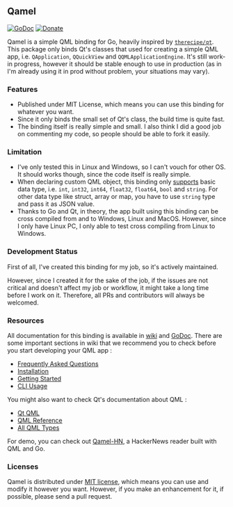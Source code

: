 Qamel
-----

[![GoDoc](https://godoc.org/github.com/RadhiFadlillah/qamel?status.png)](https://godoc.org/github.com/RadhiFadlillah/qamel)
[![Donate](https://img.shields.io/badge/donate-PayPal-green.svg)](https://www.paypal.me/RadhiFadlillah)

Qamel is a simple QML binding for Go, heavily inspired by [`therecipe/qt`](https://github.com/therecipe/qt). This package only binds Qt's classes that used for creating a simple QML app, i.e. `QApplication`, `QQuickView` and `QQMLApplicationEngine`. It's still work-in progress, however it should be stable enough to use in production (as in I'm already using it in prod without problem, your situations may vary).

### Features

- Published under MIT License, which means you can use this binding for whatever you want.
- Since it only binds the small set of Qt's class, the build time is quite fast.
- The binding itself is really simple and small. I also think I did a good job on commenting my code, so people should be able to fork it easily.

### Limitation

- I've only tested this in Linux and Windows, so I can't vouch for other OS. It should works though, since the code itself is really simple.
- When declaring custom QML object, this binding only [supports](https://github.com/RadhiFadlillah/qamel/wiki/QmlObject-Documentation) basic data type, i.e. `int`, `int32`, `int64`, `float32`, `float64`, `bool` and `string`. For other data type like struct, array or map, you have to use `string` type and pass it as JSON value.
- Thanks to Go and Qt, in theory, the app built using this binding can be cross compiled from and to Windows, Linux and MacOS. However, since I only have Linux PC, I only able to test cross compiling from Linux to Windows.

### Development Status

First of all, I've created this binding for my job, so it's actively maintained.

However, since I created it for the sake of the job, if the issues are not critical and doesn't affect my job or workflow, it might take a long time before I work on it. Therefore, all PRs and contributors will always be welcomed.

### Resources

All documentation for this binding is available in [wiki](https://github.com/RadhiFadlillah/qamel/wiki) and [GoDoc](https://godoc.org/github.com/RadhiFadlillah/qamel). There are some important sections in wiki that we recommend you to check before you start developing your QML app :

- [Frequently Asked Questions](https://github.com/RadhiFadlillah/qamel/wiki/Frequently-Asked-Questions-(FAQ))
- [Installation](https://github.com/RadhiFadlillah/qamel/wiki/Installation)
- [Getting Started](https://github.com/RadhiFadlillah/qamel/wiki/Getting-Started)
- [CLI Usage](https://github.com/RadhiFadlillah/qamel/wiki/CLI-Usage)

You might also want to check Qt's documentation about QML :

- [Qt QML](http://doc.qt.io/qt-5/qtqml-index.html)
- [QML Reference](http://doc.qt.io/qt-5/qmlreference.html)
- [All QML Types](http://doc.qt.io/qt-5/qmltypes.html)

For demo, you can check out [Qamel-HN](https://github.com/RadhiFadlillah/qamel-hn), a HackerNews reader built with QML and Go.

### Licenses

Qamel is distributed under [MIT license](https://choosealicense.com/licenses/mit/), which means you can use and modify it however you want. However, if you make an enhancement for it, if possible, please send a pull request.